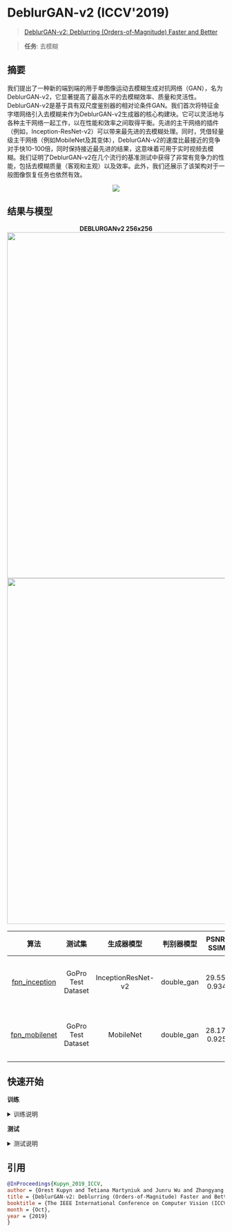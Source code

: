 # DeblurGAN-v2 (ICCV'2019)

> [DeblurGAN-v2: Deblurring (Orders-of-Magnitude) Faster and Better](https://arxiv.org/abs/1908.03826)

> **任务**: 去模糊

<!-- [ALGORITHM] -->

## 摘要

<!-- [ABSTRACT] -->

我们提出了一种新的端到端的用于单图像运动去模糊生成对抗网络（GAN），名为DeblurGAN-v2，它显著提高了最高水平的去模糊效率、质量和灵活性。DeblurGAN-v2是基于具有双尺度鉴别器的相对论条件GAN。我们首次将特征金字塔网络引入去模糊来作为DeblurGAN-v2生成器的核心构建块。它可以灵活地与各种主干网络一起工作，以在性能和效率之间取得平衡。先进的主干网络的插件（例如，Inception-ResNet-v2）可以带来最先进的去模糊处理。同时，凭借轻量级主干网络（例如MobileNet及其变体），DeblurGAN-v2的速度比最接近的竞争对手快10-100倍，同时保持接近最先进的结果，这意味着可用于实时视频去模糊。我们证明了DeblurGAN-v2在几个流行的基准测试中获得了非常有竞争力的性能，包括去模糊质量（客观和主观）以及效率。此外，我们还展示了该架构对于一般图像恢复任务也依然有效。

<!-- [IMAGE] -->

<div align=center>
<img src="https://raw.githubusercontent.com/VITA-Group/DeblurGANv2/master/doc_images/pipeline.jpg"/>
</div>

## 结果与模型

<div align="center">
  <b> DEBLURGANv2 256x256</b>
  <br/>
  <img src="https://raw.githubusercontent.com/VITA-Group/DeblurGANv2/master/doc_images/kohler_visual.png" width="800"/>
  <img src="https://raw.githubusercontent.com/VITA-Group/DeblurGANv2/master/doc_images/restore_visual.png" width="800"/>
 </div>

|                            算法                            |       测试集       |     生成器模型     | 判别器模型 | PSNR/<br/>SSIM |                                        下载                                        |
| :--------------------------------------------------------: | :----------------: | :----------------: | :--------: | :------------: | :--------------------------------------------------------------------------------: |
| [fpn_inception](./deblurganv2_fpn-inception_1xb1_gopro.py) | GoPro Test Dataset | InceptionResNet-v2 | double_gan |  29.55/ 0.934  | [模型](https://download.openxlab.org.cn/models/xiaomile/DeblurGANv2/weight/DeblurGANv2_fpn-inception.pth) \\ [日志](<>) |
| [fpn_mobilenet](./deblurganv2_fpn-mobilenet_1xb1_gopro.py) | GoPro Test Dataset |     MobileNet      | double_gan |  28.17/ 0.925  | [模型](https://download.openxlab.org.cn/models/xiaomile/DeblurGANv2/weight/DeblurGANv2_fpn-mobilenet.pth) \\ [日志](<>) |

## 快速开始

**训练**

<details>
<summary>训练说明</summary>

您可以使用以下命令来训练模型。

```shell
# cpu train
CUDA_VISIBLE_DEVICES=-1 python tools/train.py configs/deblurganv2/deblurganv2_fpn-inception_1xb1_gopro.py

# single-gpu train
python tools/train.py configs/deblurganv2/deblurganv2_fpn-inception_1xb1_gopro.py

# multi-gpu train
./tools/dist_train.sh configs/deblurganv2/deblurganv2_fpn-inception_1xb1_gopro.py 8
```

更多细节可以参考 [train_test.md](/docs/zh_cn/user_guides/train_test.md) 中的 **Train a model** 部分。

</details>

**测试**

<details>
<summary>测试说明</summary>

您可以使用以下命令来测试模型。

```shell
# cpu test
CUDA_VISIBLE_DEVICES=-1 python tools/test.py configs/deblurganv2/deblurganv2_fpn-inception_1xb1_gopro.py https://download.openxlab.org.cn/models/xiaomile/DeblurGANv2/weight/DeblurGANv2_fpn-inception.pth

# single-gpu test
python tools/test.py configs/deblurganv2/deblurganv2_fpn-inception_1xb1_gopro.py https://download.openxlab.org.cn/models/xiaomile/DeblurGANv2/weight/DeblurGANv2_fpn-inception.pth

# multi-gpu test
./tools/dist_test.sh configs/deblurganv2/deblurganv2_fpn-inception_1xb1_gopro.py https://download.openxlab.org.cn/models/xiaomile/DeblurGANv2/weight/DeblurGANv2_fpn-inception.pth 8
```

更多细节可以参考 [train_test.md](/docs/zh_cn/user_guides/train_test.md) 中的 **Test a pre-trained model** 部分。

</details>

## 引用

```bibtex
@InProceedings{Kupyn_2019_ICCV,
author = {Orest Kupyn and Tetiana Martyniuk and Junru Wu and Zhangyang Wang},
title = {DeblurGAN-v2: Deblurring (Orders-of-Magnitude) Faster and Better},
booktitle = {The IEEE International Conference on Computer Vision (ICCV)},
month = {Oct},
year = {2019}
}
```
